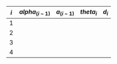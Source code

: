 
| $i$ | $alpha_(i - 1)$ | $a_(i - 1)$ | $theta_i$ | $d_i$ |
| --- | --------------- | ----------- | --------- | ----- |
| 1   |                 |             |           |       |
| 2   |                 |             |           |       |
| 3   |                 |             |           |       |
| 4   |                 |             |           |       |
